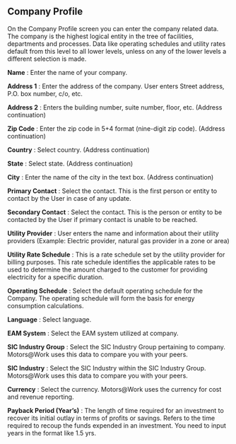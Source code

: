 
## Company Profile

On the Company Profile screen you can enter the company related data. The company is the highest logical entity in the tree of facilities, departments and processes. Data like operating schedules and utility rates default from this level to all lower levels, unless on any of the lower levels a different selection is made.

**Name** : Enter the name of your company.

**Address 1** :  Enter the address of the company. User enters Street address, P.O. box number, c/o, etc.

**Address 2** : Enters the building number, suite number, floor, etc. (Address continuation)

**Zip Code** : Enter the zip code in 5+4 format (nine-digit zip code). (Address continuation)

**Country** :  Select country. (Address continuation) 

**State** : Select state. (Address continuation)

**City** :  Enter the name of the city in the text box. (Address continuation)

**Primary Contact** :  Select the contact. This is the first person or entity to contact by the User in case of any update. 

**Secondary Contact** : Select the contact. This is the person or entity to be contacted by the User if primary contact is unable to be reached.  

**Utility Provider** : User enters the name and information about their utility providers (Example: Electric provider, natural gas provider in a zone or area)

**Utility Rate Schedule** : This is a rate schedule set by the utility provider for billing purposes. This rate schedule identifies the applicable rates to be used to determine the amount charged to the customer for providing electricity for a specific duration. 

**Operating Schedule** : Select the default operating schedule for the Company. The operating schedule will form the basis for energy consumption calculations.

**Language** : Select language. 

**EAM System** : Select the EAM system utilized at company. 

**SIC Industry Group** :  Select the SIC Industry Group pertaining to company. Motors@Work uses this data to compare you with your peers. 

**SIC Industry** : Select the SIC Industry within the SIC Industry Group. Motors@Work uses this data to compare you with your peers.

**Currency** :  Select the currency. Motors@Work uses the currency for cost and revenue reporting. 

**Payback Period (Year’s)** : The length of time required for an investment to recover its initial outlay in terms of profits or savings. Refers to the time required to recoup the funds expended in an investment. You need to input years in the format like 1.5 yrs.
